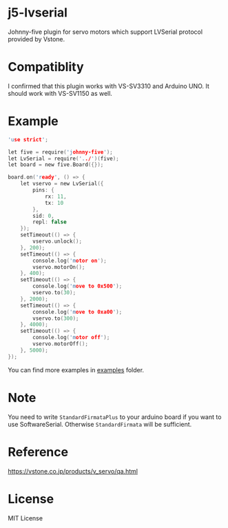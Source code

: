 j5-lvserial
====
Johnny-five plugin for servo motors which support LVSerial protocol provided by Vstone.

# Compatiblity
I confirmed that this plugin works with VS-SV3310 and Arduino UNO. It should work with VS-SV1150 as well.

# Example

```c
'use strict';

let five = require('johnny-five');
let LvSerial = require('../')(five);
let board = new five.Board({});

board.on('ready', () => {
	let vservo = new LvSerial({
		pins: {
			rx: 11,
			tx: 10
		},
		sid: 0,
		repl: false
	});
	setTimeout(() => {
		vservo.unlock();
	}, 200);
	setTimeout(() => {
		console.log('motor on');
		vservo.motorOn();
	}, 400);
	setTimeout(() => {
		console.log('move to 0x500');
		vservo.to(30);
	}, 2000);
	setTimeout(() => {
		console.log('move to 0xa00');
		vservo.to(300);
	}, 4000);
	setTimeout(() => {
		console.log('motor off');
		vservo.motorOff();
	}, 5000);
});
```

You can find more examples in [examples](./examples) folder.

# Note
You need to write `StandardFirmataPlus` to your arduino board if you want to use SoftwareSerial. Otherwise `StandardFirmata` will be sufficient.

# Reference
https://vstone.co.jp/products/v_servo/qa.html

# License
MIT License
